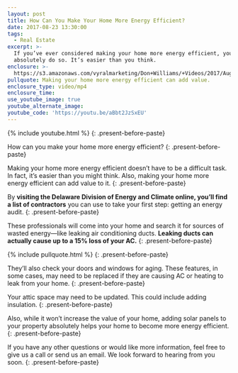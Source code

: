 ```yaml
---
layout: post
title: How Can You Make Your Home More Energy Efficient?
date: 2017-08-23 13:30:00
tags:
  - Real Estate
excerpt: >-
  If you’ve ever considered making your home more energy efficient, you should
  absolutely do so. It’s easier than you think.
enclosure: >-
  https://s3.amazonaws.com/vyralmarketing/Don+Williams/+Videos/2017/August/Don+Williams+Group-+How+Can+You+Make+Your+Home+More+Energy+Efficient%253F.mp4
pullquote: Making your home more energy efficient can add value.
enclosure_type: video/mp4
enclosure_time:
use_youtube_image: true
youtube_alternate_image:
youtube_code: 'https://youtu.be/aBbt2JzSxEU'
---
```



{% include youtube.html %}
{: .present-before-paste}

How can you make your home more energy efficient?
{: .present-before-paste}

Making your home more energy efficient doesn’t have to be a difficult task. In fact, it’s easier than you might think. Also, making your home more energy efficient can add value to it.
{: .present-before-paste}

By **visiting the Delaware Division of Energy and Climate online, you’ll find a list of contractors** you can use to take your first step: getting an energy audit.
{: .present-before-paste}

These professionals will come into your home and search it for sources of wasted energy—like leaking air conditioning ducts. **Leaking ducts can actually cause up to a 15% loss of your AC.**
{: .present-before-paste}

{% include pullquote.html %}
{: .present-before-paste}

They’ll also check your doors and windows for aging. These features, in some cases, may need to be replaced if they are causing AC or heating to leak from your home.
{: .present-before-paste}

Your attic space may need to be updated. This could include adding insulation.
{: .present-before-paste}

Also, while it won’t increase the value of your home, adding solar panels to your property absolutely helps your home to become more energy efficient.
{: .present-before-paste}

If you have any other questions or would like more information, feel free to give us a call or send us an email. We look forward to hearing from you soon.
{: .present-before-paste}